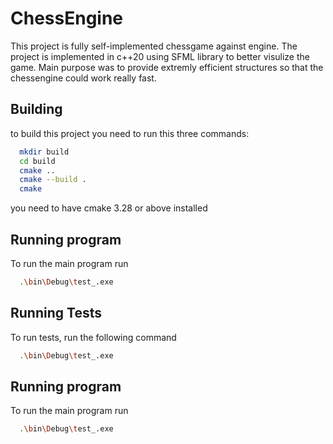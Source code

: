 
# ChessEngine

This project is fully self-implemented chessgame against engine. 
The project is implemented in c++20 using SFML library to better visulize the game. Main purpose was to provide extremly efficient structures so that the chessengine could work really fast. 



## Building

to build this project you need to run this three commands:

```bash
  mkdir build
  cd build
  cmake ..
  cmake --build .
  cmake
```
 you need to have cmake 3.28 or above installed    
## Running program

To run the main program run

```bash
  .\bin\Debug\test_.exe
```

## Running Tests

To run tests, run the following command

```bash
  .\bin\Debug\test_.exe
```


## Running program

To run the main program run

```bash
  .\bin\Debug\test_.exe
```
